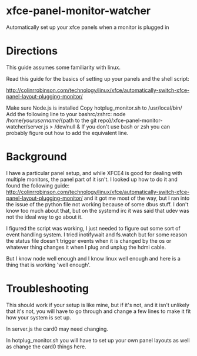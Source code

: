 # xfce-panel-monitor-watcher
Automatically set up your xfce panels when a monitor is plugged in

# Directions
This guide assumes some familiarity with linux. 

Read this guide for the basics of setting up your panels and the shell script:

http://colinrrobinson.com/technology/linux/xfce/automatically-switch-xfce-panel-layout-plugging-monitor/


Make sure Node.js is installed
Copy hotplug_monitor.sh to /usr/local/bin/
Add the following line to your bashrc/zshrc:
node /home/${yourusername}/${path to the git repo}/xfce-panel-monitor-watcher/server.js > /dev/null &
If you don't use bash or zsh you can probably figure out how to add the equivalent line. 

# Background
I have a particular panel setup, and while XFCE4 is good for dealing with multiple monitors, the panel part of it isn't. I looked up how to do it and found the following guide: http://colinrrobinson.com/technology/linux/xfce/automatically-switch-xfce-panel-layout-plugging-monitor/ and it got me most of the way, but I ran into the issue of the python file not working because of some dbus stuff. I don't know too much about that, but on the systemd irc it was said that udev was not the ideal way to go about it.

I figured the script was working, I just needed to figure out some sort of event handling system. I tried inotifywait and fs.watch but for some reason the status file doesn't trigger events when it is changed by the os or whatever thing changes it when I plug and unplug the hdmi cable. 

But I know node well enough and I know linux well enough and here is a thing that is working 'well enough'. 

# Troubleshooting
This should work if your setup is like mine, but if it's not, and it isn't unlikely that it's not, you will have to go through and change a few lines to make it fit how your system is set up. 

In server.js the card0 may need changing. 

In hotplug_monitor.sh you will have to set up your own panel layouts as well as change the card0 things here. 
